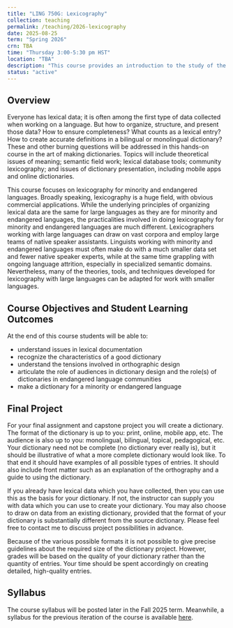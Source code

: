```yaml
---
title: "LING 750G: Lexicography"
collection: teaching
permalink: /teaching/2026-lexicography
date: 2025-08-25
term: "Spring 2026"
crn: TBA
time: "Thursday 3:00-5:30 pm HST"
location: "TBA"
description: "This course provides an introduction to the study of the complex inter-relationships between language, landscape, and space."
status: "active"
---
```


## Overview

Everyone has lexical data; it is often among the first type of data collected when working on a language. But how to organize, structure, and present those data? How to ensure completeness? What counts as a lexical entry? How to create accurate definitions in a bilingual or monolingual dictionary? These and other burning questions will be addressed in this hands-on course in the art of making dictionaries. Topics will include theoretical issues of meaning; semantic field work; lexical database tools; community lexicography; and issues of dictionary presentation, including mobile apps and online dictionaries. 

This course focuses on lexicography for minority and endangered languages. Broadly speaking, lexicography is a huge field, with obvious commercial applications. While the underlying principles of organizing lexical data are the same for large languages as they are for minority and endangered languages, the practicalities involved in doing lexicography for minority and endangered languages are much different. Lexicographers working with large languages can draw on vast corpora and employ large teams of native speaker assistants. Linguists working with minority and endangered languages must often make do with a much smaller data set and fewer native speaker experts, while at the same time grappling with ongoing language attrition, especially in specialized semantic domains. Nevertheless, many of the theories, tools, and techniques developed for lexicography with large languages can be adapted for work with smaller languages. 

## Course Objectives and Student Learning Outcomes

At the end of this course students will be able to:

* understand issues in lexical documentation
* recognize the characteristics of a good dictionary
* understand the tensions involved in orthographic design
* articulate the role of audiences in dictionary design and the role(s) of dictionaries in endangered language communities 
* make a dictionary for a minority or endangered language

## Final Project

For your final assignment and capstone project  you will create a dictionary. The format of the dictionary is up to you: print, online, mobile app, etc. The audience is also up to you: monolingual, bilingual, topical, pedagogical, etc. Your dictionary need not be complete (no dictionary ever really is), but it should be illustrative of what a more complete dictionary would look like. To that end it should have examples of all possible types of entries. It should also include front matter such as an explanation of the orthography and a guide to using the dictionary. 

If you already have lexical data which you have collected, then you can use this as the basis for your dictionary. If not, the instructor can supply you with data which you can use to create your dictionary. You may also choose to draw on data from an existing dictionary, provided that the format of your dictionary is substantially different from the source dictionary. Please feel free to contact me to discuss project possibilities in advance. 

Because of the various possible formats it is not possible to give precise guidelines about the required size of the dictionary project. However, grades will be based on the quality of your dictionary rather than the quantity of entries. Your time should be spent accordingly on creating detailed, high-quality entries.

## Syllabus

The course syllabus will be posted later in the Fall 2025 term. 
Meanwhile, a syllabus for the previous iteration of the course is available [here](https://docs.google.com/document/d/1omPXRih7MptbuJkrNGWUnFHkU4ogcoNDf00I7JuOcQo/edit?usp=sharing).
